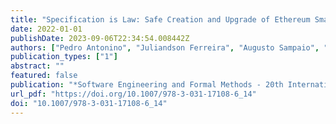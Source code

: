 ```yaml
---
title: "Specification is Law: Safe Creation and Upgrade of Ethereum Smart Contracts"
date: 2022-01-01
publishDate: 2023-09-06T22:34:54.008442Z
authors: ["Pedro Antonino", "Juliandson Ferreira", "Augusto Sampaio", "A. W. Roscoe"]
publication_types: ["1"]
abstract: ""
featured: false
publication: "*Software Engineering and Formal Methods - 20th International Conference, SEFM 2022, Berlin, Germany, September 26-30, 2022, Proceedings*"
url_pdf: "https://doi.org/10.1007/978-3-031-17108-6_14"
doi: "10.1007/978-3-031-17108-6_14"
---
```


